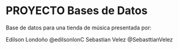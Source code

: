 # PROYECTO Bases de Datos

Base de datos para una tienda de música presentada por:

Edilson Londoño @edilsonlonC
Sebastian Velez @SebasttianVelez
